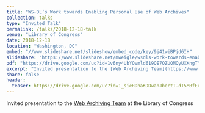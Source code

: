 ```yaml
---
title: "WS-DL’s Work towards Enabling Personal Use of Web Archives"
collection: talks
type: "Invited Talk"
permalink: /talks/2018-12-18-talk
venue: "Library of Congress"
date: 2018-12-18
location: "Washington, DC"
embed: "//www.slideshare.net/slideshow/embed_code/key/9j41wiBPjd6IH" 
slideshare: "https://www.slideshare.net/mweigle/wsdls-work-towards-enabling-personal-use-of-web-archives-126145392"
pdf: "https://drive.google.com/uc?id=1v6ny4UbYOvmld619QE7OZUQMQyUXKngT"
excerpt: "Invited presentation to the [Web Archiving Team](https://www.loc.gov/programs/web-archiving/about-this-program/) at the Library of Congress"
share: false
header:
  teaser: https://drive.google.com/uc?id=1_sieRDhaKDDwanJbectT-dT5MBfErFkA
---
```

Invited presentation to the [Web Archiving Team](https://www.loc.gov/programs/web-archiving/about-this-program/) at the Library of Congress
